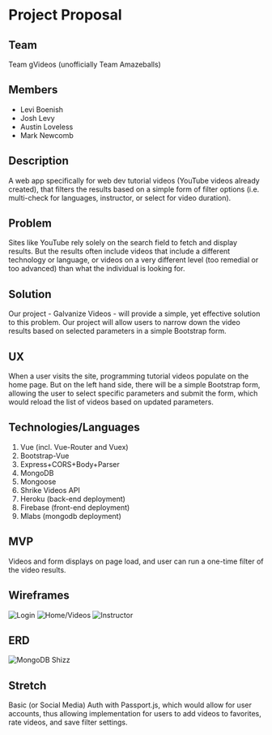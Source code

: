 # Project Proposal

## Team

Team gVideos (unofficially Team Amazeballs)

## Members

- Levi Boenish
- Josh Levy
- Austin Loveless
- Mark Newcomb

## Description

A web app specifically for web dev tutorial videos (YouTube videos already created), that filters the results based on a simple form of filter options (i.e. multi-check for languages, instructor, or select for video duration).

## Problem

Sites like YouTube rely solely on the search field to fetch and display results. But the results often include videos that include a different technology or language, or videos on a very different level (too remedial or too advanced) than what the individual is looking for.

## Solution

Our project - Galvanize Videos - will provide a simple, yet effective solution to this problem. Our project will allow users to narrow down the video results based on selected parameters in a simple Bootstrap form.

## UX

When a user visits the site, programming tutorial videos populate on the home page. But on the left hand side, there will be a simple Bootstrap form, allowing the user to select specific parameters and submit the form, which would reload the list of videos based on updated parameters.

## Technologies/Languages

1.  Vue (incl. Vue-Router and Vuex)
2.  Bootstrap-Vue
3.  Express+CORS+Body+Parser
4.  MongoDB
5.  Mongoose
6.  Shrike Videos API
7.  Heroku (back-end deployment)
8.  Firebase (front-end deployment)
9.  Mlabs (mongodb deployment)

## MVP

Videos and form displays on page load, and user can run a one-time filter of the video results.

## Wireframes

![Login](https://github.com/JoshAaronLevy/gvideos-client/blob/master/Wireframes/Login-Page.png)
![Home/Videos](https://github.com/JoshAaronLevy/gvideos-client/blob/master/Wireframes/User-Page.png)
![Instructor](https://github.com/JoshAaronLevy/gvideos-client/blob/master/Wireframes/Instructor-Page.png)

## ERD

![MongoDB Shizz](https://github.com/JoshAaronLevy/gvideos-client/blob/master/Wireframes/Screen%20Shot%202018-08-13%20at%2011.46.01%20AM.png)

## Stretch

Basic (or Social Media) Auth with Passport.js, which would allow for user accounts, thus allowing implementation for users to add videos to favorites, rate videos, and save filter settings.
